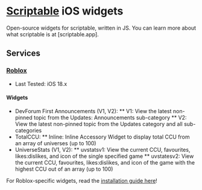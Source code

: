 # [Scriptable](https://scriptable.app/) iOS widgets

Open-source widgets for scriptable, written in JS. You can learn more about what scriptable is at [scriptable.app].

## Services
### [Roblox](https://github.com/wlft/scriptable/tree/main/widgets/R/Roblox)
* Last Tested: iOS 18.x

#### Widgets
* DevForum First Announcements (V1, V2):
** V1: View the latest non-pinned topic from the Updates: Announcements sub-category
** V2: View the latest non-pinned topic from the Updates category and all sub-categories
* TotalCCU:
** Inline: Inline Accessory Widget to display total CCU from an array of universes (up to 100)
* UniverseStats (V1, V2):
** uvstatsv1: View the current CCU, favourites, likes:dislikes, and icon of the single specified game
** uvstatesv2: View the current CCU, favourites, likes:dislikes, and icon of the game with the highest CCU out of an array (up to 100)

For Roblox-specific widgets, read the [installation guide here](https://gitbook.wolfite.dev/scriptable/roblox-ios-widget-installation-guide)!
